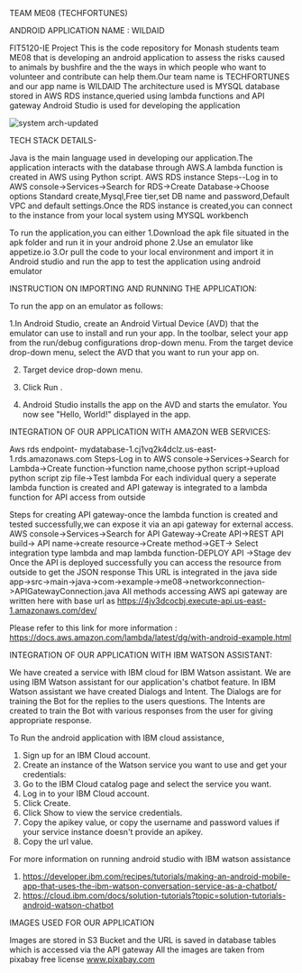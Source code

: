 TEAM ME08 (TECHFORTUNES)

ANDROID APPLICATION NAME : WILDAID

FIT5120-IE Project
This is the code repository for Monash students team ME08 that is developing an android application to assess the risks caused to animals by bushfire and the the ways in which people who want to volunteer and contribute can help them.Our team name is TECHFORTUNES and our app name is WILDAID
The architecture used is MYSQL database stored in AWS RDS instance,queried using lambda functions and API gateway 
Android Studio is used for developing the application

![system arch-updated](https://user-images.githubusercontent.com/70090040/97425345-1daa7100-1966-11eb-8bfb-5004c5b80ad5.jpeg)


TECH STACK DETAILS-

Java is the main language used in developing our application.The application interacts with the database through AWS.A lambda function is created in AWS using Python script.
AWS RDS instance Steps--Log in to AWS console->Services->Search for RDS->Create Database->Choose options Standard create,Mysql,Free tier,set DB name and password,Default VPC and default settings.Once the RDS instance is created,you can connect to the instance from your local system using MYSQL workbench

To run the application,you can either 
1.Download the apk file situated in the apk folder and run it in your android phone 
2.Use an emulator like appetize.io
3.Or pull the code to your local environment and import it in Android studio and run the app to test the application using android emulator

INSTRUCTION ON IMPORTING AND RUNNING THE APPLICATION:

To run the app on an emulator as follows:

1.In Android Studio, create an Android Virtual Device (AVD) that the emulator can use to install and run your app.
In the toolbar, select your app from the run/debug configurations drop-down menu.
From the target device drop-down menu, select the AVD that you want to run your app on.

2. Target device drop-down menu.

3. Click Run .

4. Android Studio installs the app on the AVD and starts the emulator. You now see "Hello, World!" displayed in the app.


INTEGRATION OF OUR APPLICATION WITH AMAZON WEB SERVICES:

Aws rds endpoint- mydatabase-1.cj1vq2k4dclz.us-east-1.rds.amazonaws.com
Steps-Log in to AWS console->Services->Search for Lambda->Create function->function name,choose python script->upload python script zip file->Test lambda
For each individual query a seperate lambda function is created and API gateway is integrated to a lambda function for API access from outside

Steps for creating API gateway-once the lambda function is created and tested successfully,we can expose it via an api gateway for external access.
AWS console->Services->Search for API Gateway->Create API->REST API build-> API name->create resource->Create method->GET-> Select integration type lambda and map lambda function-DEPLOY API ->Stage dev
Once the API is deployed successfully you can access the resource from outside to get the JSON response
This URL is integrated in the java side app->src->main->java->com->example->me08->networkconnection->APIGatewayConnection.java
All methods accessing AWS api gateway are written here with base url as https://4jv3dcocbj.execute-api.us-east-1.amazonaws.com/dev/

Please refer to this link for more information : https://docs.aws.amazon.com/lambda/latest/dg/with-android-example.html

INTEGRATION OF OUR APPLICATION WITH IBM WATSON ASSISTANT:

We have created a service with IBM cloud for IBM Watson assistant.
We are using IBM Watson assistant for our application's chatbot feature.
In IBM Watson assistant we have created Dialogs and Intent. The Dialogs are for training the Bot for the replies to the users questions. The Intents are created to train the Bot with various responses from the user for giving appropriate response.

To Run the android application with IBM cloud assistance, 

1. Sign up for an IBM Cloud account.
2. Create an instance of the Watson service you want to use and get your credentials:
3. Go to the IBM Cloud catalog page and select the service you want.
4. Log in to your IBM Cloud account.
5. Click Create.
6. Click Show to view the service credentials.
7. Copy the apikey value, or copy the username and password values if your service instance doesn't provide an apikey.
8. Copy the url value.

For more information on running android studio with IBM watson assistance
1. https://developer.ibm.com/recipes/tutorials/making-an-android-mobile-app-that-uses-the-ibm-watson-conversation-service-as-a-chatbot/
2. https://cloud.ibm.com/docs/solution-tutorials?topic=solution-tutorials-android-watson-chatbot

IMAGES USED FOR OUR APPLICATION

Images are stored in S3 Bucket and the URL is saved in database tables which is accessed via the API gateway
All the images are taken from pixabay free license
www.pixabay.com


